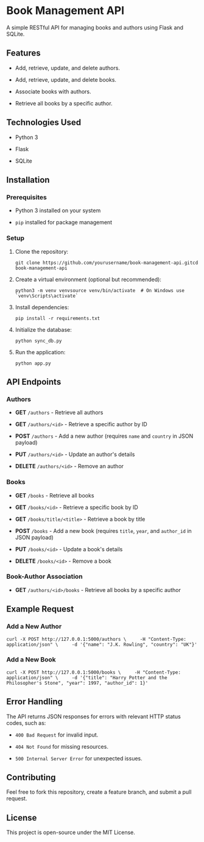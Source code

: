 # Book Management API

A simple RESTful API for managing books and authors using Flask and SQLite.

## Features

- Add, retrieve, update, and delete authors.

- Add, retrieve, update, and delete books.

- Associate books with authors.

- Retrieve all books by a specific author.

## Technologies Used

- Python 3

- Flask

- SQLite

## Installation

### Prerequisites

- Python 3 installed on your system

- `pip` installed for package management

### Setup

1. Clone the repository:
   
   ```
   git clone https://github.com/yourusername/book-management-api.gitcd book-management-api
   ```

2. Create a virtual environment (optional but recommended):
   
   ```
   python3 -m venv venvsource venv/bin/activate  # On Windows use `venv\Scripts\activate`
   ```

3. Install dependencies:
   
   ```
   pip install -r requirements.txt
   ```

4. Initialize the database:
   
   ```
   python sync_db.py
   ```

5. Run the application:
   
   ```
   python app.py
   ```

## API Endpoints

### **Authors**

- **GET** `/authors` - Retrieve all authors

- **GET** `/authors/<id>` - Retrieve a specific author by ID

- **POST** `/authors` - Add a new author (requires `name` and `country` in JSON payload)

- **PUT** `/authors/<id>` - Update an author's details

- **DELETE** `/authors/<id>` - Remove an author

### **Books**

- **GET** `/books` - Retrieve all books

- **GET** `/books/<id>` - Retrieve a specific book by ID

- **GET** `/books/title/<title>` - Retrieve a book by title

- **POST** `/books` - Add a new book (requires `title`, `year`, and `author_id` in JSON payload)

- **PUT** `/books/<id>` - Update a book's details

- **DELETE** `/books/<id>` - Remove a book

### **Book-Author Association**

- **GET** `/authors/<id>/books` - Retrieve all books by a specific author

## Example Request

### Add a New Author

```
curl -X POST http://127.0.0.1:5000/authors \     -H "Content-Type: application/json" \     -d '{"name": "J.K. Rowling", "country": "UK"}'
```

### Add a New Book

```
curl -X POST http://127.0.0.1:5000/books \     -H "Content-Type: application/json" \     -d '{"title": "Harry Potter and the Philosopher's Stone", "year": 1997, "author_id": 1}'
```

## Error Handling

The API returns JSON responses for errors with relevant HTTP status codes, such as:

- `400 Bad Request` for invalid input.

- `404 Not Found` for missing resources.

- `500 Internal Server Error` for unexpected issues.

## Contributing

Feel free to fork this repository, create a feature branch, and submit a pull request.

## License

This project is open-source under the MIT License.
